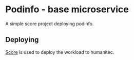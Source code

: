 # Podinfo - base microservice

A simple score project deploying podinfo.

## Deploying

[Score](https://score.dev/) is used to deploy the workload to humanitec.
